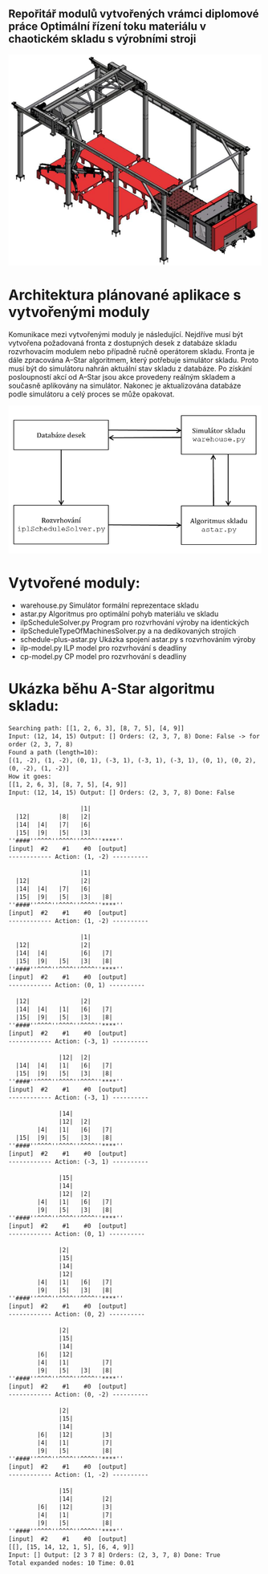 ## Repořitář modulů vytvořených vrámci diplomové práce Optimální řízení toku materiálu v chaotickém skladu s výrobními stroji

![alt text](sklad.png)


# Architektura plánované aplikace s vytvořenými moduly

Komunikace mezi vytvořenými moduly je následující. Nejdříve musí být
vytvořena požadovaná fronta z dostupných desek z databáze skladu rozvrhovacím modulem
nebo případně ručně operátorem skladu. Fronta je dále zpracována A–Star
algoritmem, který potřebuje simulátor skladu. Proto musí být do simulátoru nahrán aktuální
stav skladu z databáze. Po získání posloupností akcí od A–Star jsou akce
provedeny reálným skladem a současně aplikovány na simulátor. Nakonec je
aktualizována databáze podle simulátoru a celý proces se může opakovat.

![alt text](arch.png)

# Vytvořené moduly:

- warehouse.py Simulátor formální reprezentace skladu
- astar.py Algoritmus pro optimální pohyb materiálu ve skladu
- ilpScheduleSolver.py Program pro rozvrhování výroby na identických
- ilpScheduleTypeOfMachinesSolver.py a na dedikovaných strojích
- schedule-plus-astar.py Ukázka spojení astar.py s rozvrhováním výroby
- ilp-model.py ILP model pro rozvrhování s deadliny
- cp-model.py CP model pro rozvrhování s deadliny

# Ukázka běhu A-Star algoritmu skladu:

```
Searching path: [[1, 2, 6, 3], [8, 7, 5], [4, 9]] 
Input: (12, 14, 15) Output: [] Orders: (2, 3, 7, 8) Done: False -> for order (2, 3, 7, 8)
Found a path (length=10): 
[(1, -2), (1, -2), (0, 1), (-3, 1), (-3, 1), (-3, 1), (0, 1), (0, 2), (0, -2), (1, -2)]
How it goes: 
[[1, 2, 6, 3], [8, 7, 5], [4, 9]] 
Input: (12, 14, 15) Output: [] Orders: (2, 3, 7, 8) Done: False

                    |1|        
  |12|        |8|   |2|        
  |14|  |4|   |7|   |6|        
  |15|  |9|   |5|   |3|        
''####''^^^^''^^^^''^^^^''****''
[input]  #2    #1    #0  [output]
------------ Action: (1, -2) ----------

                    |1|        
  |12|              |2|        
  |14|  |4|   |7|   |6|        
  |15|  |9|   |5|   |3|   |8|
''####''^^^^''^^^^''^^^^''****''
[input]  #2    #1    #0  [output]
------------ Action: (1, -2) ----------

                    |1|        
  |12|              |2|        
  |14|  |4|         |6|   |7|
  |15|  |9|   |5|   |3|   |8|
''####''^^^^''^^^^''^^^^''****''
[input]  #2    #1    #0  [output]
------------ Action: (0, 1) ----------

  |12|              |2|        
  |14|  |4|   |1|   |6|   |7|
  |15|  |9|   |5|   |3|   |8|
''####''^^^^''^^^^''^^^^''****''
[input]  #2    #1    #0  [output]
------------ Action: (-3, 1) ----------

              |12|  |2|        
  |14|  |4|   |1|   |6|   |7|
  |15|  |9|   |5|   |3|   |8|
''####''^^^^''^^^^''^^^^''****''
[input]  #2    #1    #0  [output]
------------ Action: (-3, 1) ----------

              |14|             
              |12|  |2|        
        |4|   |1|   |6|   |7|
  |15|  |9|   |5|   |3|   |8|
''####''^^^^''^^^^''^^^^''****''
[input]  #2    #1    #0  [output]
------------ Action: (-3, 1) ----------

              |15|             
              |14|             
              |12|  |2|        
        |4|   |1|   |6|   |7|
        |9|   |5|   |3|   |8|
''####''^^^^''^^^^''^^^^''****''
[input]  #2    #1    #0  [output]
------------ Action: (0, 1) ----------

              |2|              
              |15|             
              |14|             
              |12|             
        |4|   |1|   |6|   |7|
        |9|   |5|   |3|   |8|
''####''^^^^''^^^^''^^^^''****''
[input]  #2    #1    #0  [output]
------------ Action: (0, 2) ----------

              |2|              
              |15|             
              |14|             
        |6|   |12|             
        |4|   |1|         |7|
        |9|   |5|   |3|   |8|
''####''^^^^''^^^^''^^^^''****''
[input]  #2    #1    #0  [output]
------------ Action: (0, -2) ----------

              |2|              
              |15|             
              |14|             
        |6|   |12|        |3|
        |4|   |1|         |7|
        |9|   |5|         |8|
''####''^^^^''^^^^''^^^^''****''
[input]  #2    #1    #0  [output]
------------ Action: (1, -2) ----------

              |15|             
              |14|        |2|
        |6|   |12|        |3|
        |4|   |1|         |7|
        |9|   |5|         |8|
''####''^^^^''^^^^''^^^^''****''
[input]  #2    #1    #0  [output]
[[], [15, 14, 12, 1, 5], [6, 4, 9]] 
Input: [] Output: [2 3 7 8] Orders: (2, 3, 7, 8) Done: True
Total expanded nodes: 10 Time: 0.01

```